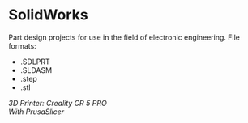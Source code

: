 # SolidWorks

Part design projects for use in the field of electronic engineering.
File formats: <br>
<ul>
<li>.SDLPRT</li>
<li>.SLDASM</li>
<li>.step</li>
<li>.stl</li>
</ul>

<i>3D Printer: Creality CR 5 PRO</i><br>
<i>With PrusaSlicer</i>
